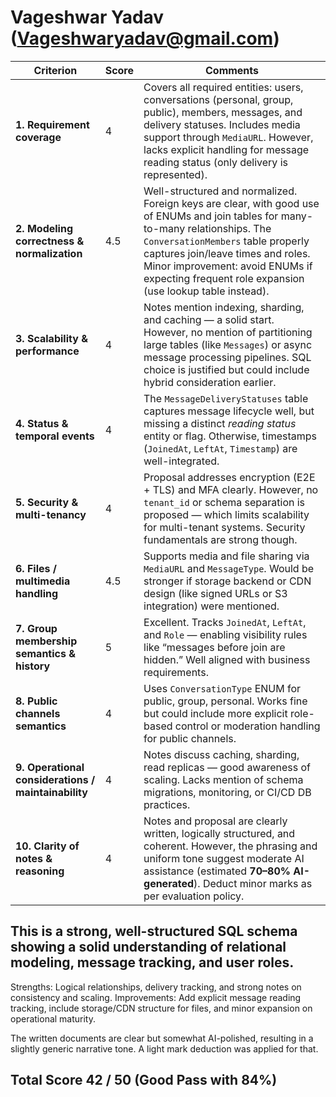 # Vageshwar Yadav (Vageshwaryadav@gmail.com)

| **Criterion**                                       | **Score** | **Comments**                                                                                                                                                                                                                                                                                                 |
| --------------------------------------------------- | --------- | ------------------------------------------------------------------------------------------------------------------------------------------------------------------------------------------------------------------------------------------------------------------------------------------------------------ |
| **1. Requirement coverage**                         | 4   | Covers all required entities: users, conversations (personal, group, public), members, messages, and delivery statuses. Includes media support through `MediaURL`. However, lacks explicit handling for message reading status (only delivery is represented).                                               |
| **2. Modeling correctness & normalization**         | 4.5   | Well-structured and normalized. Foreign keys are clear, with good use of ENUMs and join tables for many-to-many relationships. The `ConversationMembers` table properly captures join/leave times and roles. Minor improvement: avoid ENUMs if expecting frequent role expansion (use lookup table instead). |
| **3. Scalability & performance**                    | 4     | Notes mention indexing, sharding, and caching — a solid start. However, no mention of partitioning large tables (like `Messages`) or async message processing pipelines. SQL choice is justified but could include hybrid consideration earlier.                                                             |
| **4. Status & temporal events**                     | 4     | The `MessageDeliveryStatuses` table captures message lifecycle well, but missing a distinct *reading status* entity or flag. Otherwise, timestamps (`JoinedAt`, `LeftAt`, `Timestamp`) are well-integrated.                                                                                                  |
| **5. Security & multi-tenancy**                     | 4     | Proposal addresses encryption (E2E + TLS) and MFA clearly. However, no `tenant_id` or schema separation is proposed — which limits scalability for multi-tenant systems. Security fundamentals are strong though.                                                                                            |
| **6. Files / multimedia handling**                  | 4.5   | Supports media and file sharing via `MediaURL` and `MessageType`. Would be stronger if storage backend or CDN design (like signed URLs or S3 integration) were mentioned.                                                                                                                                    |
| **7. Group membership semantics & history**         | 5     | Excellent. Tracks `JoinedAt`, `LeftAt`, and `Role` — enabling visibility rules like “messages before join are hidden.” Well aligned with business requirements.                                                                                                                                              |
| **8. Public channels semantics**                    | 4     | Uses `ConversationType` ENUM for public, group, personal. Works fine but could include more explicit role-based control or moderation handling for public channels.                                                                                                                                          |
| **9. Operational considerations / maintainability** | 4     | Notes discuss caching, sharding, read replicas — good awareness of scaling. Lacks mention of schema migrations, monitoring, or CI/CD DB practices.                                                                                                                                                           |
| **10. Clarity of notes & reasoning**                | 4   | Notes and proposal are clearly written, logically structured, and coherent. However, the phrasing and uniform tone suggest moderate AI assistance (estimated **70–80% AI-generated**). Deduct minor marks as per evaluation policy.                                                                          |


## This is a strong, well-structured SQL schema showing a solid understanding of relational modeling, message tracking, and user roles.
Strengths: Logical relationships, delivery tracking, and strong notes on consistency and scaling.
Improvements: Add explicit message reading tracking, include storage/CDN structure for files, and minor expansion on operational maturity.

The written documents are clear but somewhat AI-polished, resulting in a slightly generic narrative tone. A light mark deduction was applied for that.

## Total Score 42 / 50 (Good Pass with 84%)
